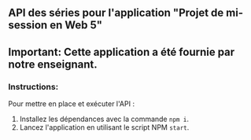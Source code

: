 ## API des séries pour l'application "Projet de mi-session en Web 5"

## Important: Cette application a été fournie par notre enseignant. 

### Instructions:

Pour mettre en place et exécuter l'API :

1. Installez les dépendances avec la commande `npm i`.
2. Lancez l'application en utilisant le script NPM `start`.